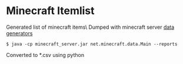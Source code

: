 # Minecraft Itemlist

Generated list of minecraft items\\
Dumped with minecraft server [data generators](https://wiki.vg/Data_Generators)

```
$ java -cp minecraft_server.jar net.minecraft.data.Main --reports
```

Converted to *.csv using python
